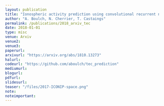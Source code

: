 ```yaml
---
layout: publication
title: "Ionospheric activity prediction using convolutional recurrent neural networks"
author: "A. Boulch, N. Cherrier, T. Castaings"
permalink: /publications/2018_arxiv_tec
date: 2018-01-01
type: misc
venue: Arxiv
venue2: 
venue3:
paperurl: 
arxivurl: "https://arxiv.org/abs/1810.13273"
halurl: 
codeurl: "https://github.com/aboulch/tec_prediction"
mediumurl: 
blogurl: 
pdfurl: 
slidesurl: 
teaser: "/files/2017-ICONIP-space.png"
note:
noteimportant: 
---
```







